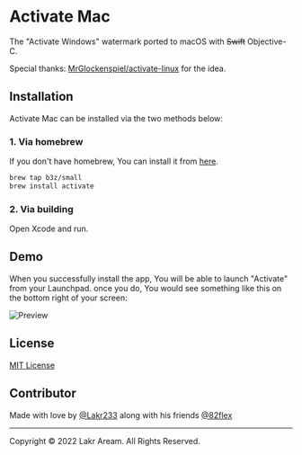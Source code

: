 # Activate Mac

The "Activate Windows" watermark ported to macOS with ~~Swift~~ Objective-C.

Special thanks: [MrGlockenspiel/activate-linux](https://github.com/MrGlockenspiel/activate-linux) for the idea.

## Installation
Activate Mac can be installed via the two methods below:
### 1. Via homebrew
If you don't have homebrew, You can install it from [here](https://brew.sh/).
```zsh
brew tap b3z/small
brew install activate
```
### 2. Via building
Open Xcode and run.

## Demo
When you successfully install the app, You will be able to launch "Activate" from your Launchpad. once you do, You would see something like this on the bottom right of your screen:

![Preview](./Resources/Preview.png)

## License

[MIT License](./LICENSE)

## Contributor

Made with love by [@Lakr233](https://twitter.com/Lakr233) along with his friends [@82flex](https://twitter.com/82flex)

---

Copyright © 2022 Lakr Aream. All Rights Reserved.
